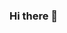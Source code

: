 ### Hi there 👋

<!--
**rutucharya/rutucharya** is a ✨ _special_ ✨ repository because its `README.md` (this file) appears on your GitHub profile.
- 👩‍🎓 I’m currently a student at Silicon Instiute of Technolgy.
- 🌱 I’m currently learning Vlsi, Python and Circuit Designing.
- 💬 Talks about VLSI and Electronics.
- 📫 How to reach me: rutucharya221040@gmail.com
- 😄 Pronouns: Extrovert
-->
